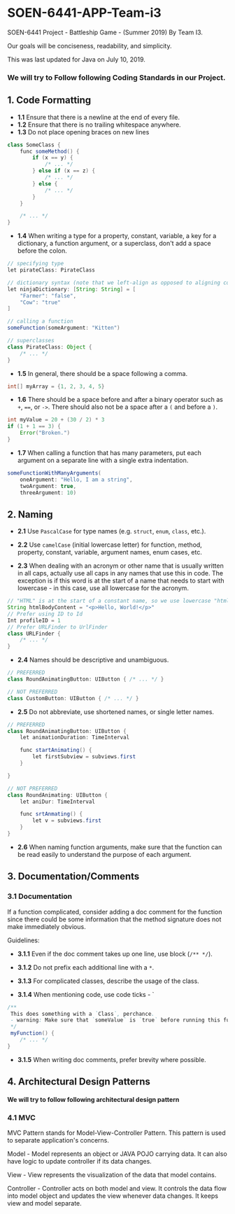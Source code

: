 # SOEN-6441-APP-Team-i3
SOEN-6441 Project - Battleship Game - (Summer 2019) By Team I3.

Our goals will be conciseness, readability, and simplicity.

This was last updated for Java on July 10, 2019.

### We will try to Follow following Coding Standards in our Project.

## 1. Code Formatting

* **1.1** Ensure that there is a newline at the end of every file.
* **1.2** Ensure that there is no trailing whitespace anywhere.
* **1.3** Do not place opening braces on new lines

```Java
class SomeClass {
    func someMethod() {
        if (x == y) {
            /* ... */
        } else if (x == z) {
            /* ... */
        } else {
            /* ... */
        }
    }

    /* ... */
}
```

* **1.4** When writing a type for a property, constant, variable, a key for a dictionary, a function argument, or a superclass, don't add a space before the colon.

```Java
// specifying type
let pirateClass: PirateClass

// dictionary syntax (note that we left-align as opposed to aligning colons)
let ninjaDictionary: [String: String] = [
    "Farmer": "false",
    "Cow": "true"
]

// calling a function
someFunction(someArgument: "Kitten")

// superclasses
class PirateClass: Object {
    /* ... */
}
```

* **1.5** In general, there should be a space following a comma.

```Java
int[] myArray = {1, 2, 3, 4, 5}
```

* **1.6** There should be a space before and after a binary operator such as `+`, `==`, or `->`. There should also not be a space after a `(` and before a `)`.

```Java
int myValue = 20 + (30 / 2) * 3
if (1 + 1 == 3) {
    Error("Broken.")
}
```

* **1.7** When calling a function that has many parameters, put each argument on a separate line with a single extra indentation.

```Java
someFunctionWithManyArguments(
    oneArgument: "Hello, I am a string",
    twoArgument: true,
    threeArgument: 10)
```

## 2. Naming

* **2.1** Use `PascalCase` for type names (e.g. `struct`, `enum`, `class`, etc.).

* **2.2** Use `camelCase` (initial lowercase letter) for function, method, property, constant, variable, argument names, enum cases, etc.

* **2.3** When dealing with an acronym or other name that is usually written in all caps, actually use all caps in any names that use this in code. The exception is if this word is at the start of a name that needs to start with lowercase - in this case, use all lowercase for the acronym.

```Java
// "HTML" is at the start of a constant name, so we use lowercase "html"
String htmlBodyContent = "<p>Hello, World!</p>"
// Prefer using ID to Id
Int profileID = 1
// Prefer URLFinder to UrlFinder
class URLFinder {
    /* ... */
}
```
* **2.4** Names should be descriptive and unambiguous.

```Java
// PREFERRED
class RoundAnimatingButton: UIButton { /* ... */ }

// NOT PREFERRED
class CustomButton: UIButton { /* ... */ }
```

* **2.5** Do not abbreviate, use shortened names, or single letter names.

```Java
// PREFERRED
class RoundAnimatingButton: UIButton {
    let animationDuration: TimeInterval

    func startAnimating() {
        let firstSubview = subviews.first
    }

}

// NOT PREFERRED
class RoundAnimating: UIButton {
    let aniDur: TimeInterval

    func srtAnmating() {
        let v = subviews.first
    }
}
```
* **2.6** When naming function arguments, make sure that the function can be read easily to understand the purpose of each argument.

## 3. Documentation/Comments

### 3.1 Documentation

If a function complicated, consider adding a doc comment for the function since there could be some information that the method signature does not make immediately obvious.

Guidelines:

* **3.1.1** Even if the doc comment takes up one line, use block (`/** */`).

* **3.1.2** Do not prefix each additional line with a `*`.

* **3.1.3** For complicated classes, describe the usage of the class.

* **3.1.4** When mentioning code, use code ticks - \`

```Java
/**
 This does something with a `Class`, perchance.
 - warning: Make sure that `someValue` is `true` before running this function.
 */
 myFunction() {
    /* ... */
}
```

* **3.1.5** When writing doc comments, prefer brevity where possible.


## 4. Architectural Design Patterns

#### We will try to follow following architectural design pattern

### 4.1 MVC

MVC Pattern stands for Model-View-Controller Pattern. This pattern is used to separate application's concerns.

Model - Model represents an object or JAVA POJO carrying data. It can also have logic to update controller if its data changes.

View - View represents the visualization of the data that model contains.

Controller - Controller acts on both model and view. It controls the data flow into model object and updates the view whenever data changes. It keeps view and model separate.
